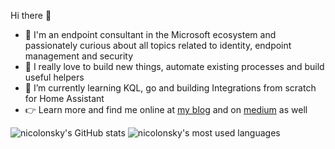 <!--
**nicolonsky/nicolonsky** is a ✨ _special_ ✨ repository because its `README.md` (this file) appears on your GitHub profile.

Here are some ideas to get you started:

- 🔭 I’m currently working on ...
- 🌱 I’m currently learning ...
- 👯 I’m looking to collaborate on ...
- 🤔 I’m looking for help with ...
- 💬 Ask me about ...
- 📫 How to reach me: ...
- 😄 Pronouns: ...
- ⚡ Fun fact: ...
-->

Hi there 👋

- 🥷 I'm an endpoint consultant in the Microsoft ecosystem and passionately curious about all topics related to identity, endpoint management and security
- 🔭 I really love to build new things, automate existing processes and build useful helpers
- 🌱 I’m currently learning KQL, go and building Integrations from scratch for Home Assistant
- 👉‍ Learn more and find me online at [my blog](https://tech.nicolonsky.ch) and on [medium](https://nicolasuter.medium.com/) as well

![nicolonsky's GitHub stats](https://github-readme-stats.vercel.app/api?username=nicolonsky&count_private=true&show_icons=true)
![nicolonsky's most used languages](https://github-readme-stats.vercel.app/api/top-langs/?username=nicolonsky&hide=javascript,html,css&layout=compact&langs_count=8)
